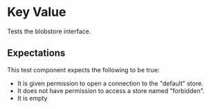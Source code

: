 # Key Value

Tests the blobstore interface.

## Expectations

This test component expects the following to be true:
* It is given permission to open a connection to the "default" store.
* It does not have permission to access a store named "forbidden".
* It is empty
